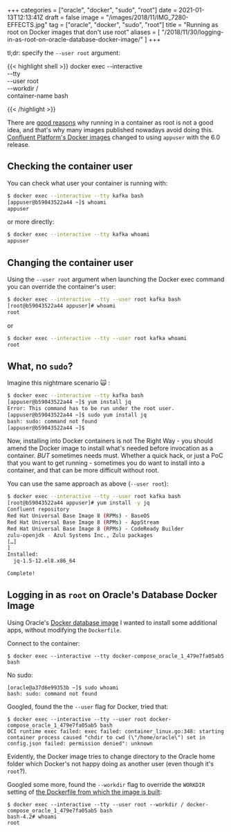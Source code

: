 +++
categories = ["oracle", "docker", "sudo", "root"]
date = 2021-01-13T12:13:41Z
draft = false
image = "/images/2018/11/IMG_7280-EFFECTS.jpg"
tag = ["oracle", "docker", "sudo", "root"]
title = "Running as root on Docker images that don't use root"
aliases = [
    "/2018/11/30/logging-in-as-root-on-oracle-database-docker-image/"
]
+++


tl;dr: specify the `--user root` argument: 

{{< highlight shell >}}
docker exec --interactive \
            --tty \
            --user root \
            --workdir / \
            container-name bash

{{< /highlight >}}

<!--more-->

There are [good reasons](https://engineering.bitnami.com/articles/why-non-root-containers-are-important-for-security.html) why running in a container as root is not a good idea, and that's why many images published nowadays avoid doing this. [Confluent Platform's Docker images](https://hub.docker.com/r/confluentinc/) changed to using `appuser` with the 6.0 release. 

## Checking the container user

You can check what user your container is running with: 

```bash
$ docker exec --interactive --tty kafka bash
[appuser@b59043522a44 ~]$ whoami
appuser
```

or more directly: 

```bash
$ docker exec --interactive --tty kafka whoami
appuser
```

## Changing the container user 

Using the `--user root` argument when launching the Docker exec command you can override the container's user: 

```bash
$ docker exec --interactive --tty --user root kafka bash
[root@b59043522a44 appuser]# whoami
root
```

or

```bash
$ docker exec --interactive --tty --user root kafka whoami
root
```

## What, no `sudo`?

Imagine this nightmare scenario 🙀 : 

```bash
$ docker exec --interactive --tty kafka bash
[appuser@b59043522a44 ~]$ yum install jq
Error: This command has to be run under the root user.
[appuser@b59043522a44 ~]$ sudo yum install jq
bash: sudo: command not found
[appuser@b59043522a44 ~]$
```

Now, installing into Docker containers is not The Right Way - you should amend the Docker image to install what's needed before invocation as a container. *BUT* sometimes needs must. Whether a quick hack, or just a PoC that you want to get running - sometimes you do want to install into a container, and that can be more difficult without root. 

You can use the same approach as above (`--user root`): 

```bash
$ docker exec --interactive --tty --user root kafka bash
[root@b59043522a44 appuser]# yum install -y jq
Confluent repository                                                                                                                                         13 kB/s |  29 kB     00:02
Red Hat Universal Base Image 8 (RPMs) - BaseOS                                                                                                              978 kB/s | 772 kB     00:00
Red Hat Universal Base Image 8 (RPMs) - AppStream                                                                                                           1.8 MB/s | 4.9 MB     00:02
Red Hat Universal Base Image 8 (RPMs) - CodeReady Builder                                                                                                    40 kB/s |  13 kB     00:00
zulu-openjdk - Azul Systems Inc., Zulu packages                                                                                                              95 kB/s | 123 kB     00:01
[…]
]
Installed:
  jq-1.5-12.el8.x86_64                                                                     oniguruma-6.8.2-2.el8.x86_64

Complete!
```
## Logging in as `root` on Oracle's Database Docker Image

Using Oracle's [Docker database image](https://github.com/oracle/docker-images/blob/master/OracleDatabase/SingleInstance/README.md) I wanted to install some additional apps, without modifying the `Dockerfile`. 

Connect to the container: 

```
$ docker exec --interactive --tty docker-compose_oracle_1_479e7fa05ab5 bash
```

No sudo: 

```
[oracle@a37d6e99353b ~]$ sudo whoami
bash: sudo: command not found
```

Googled, found the the `--user` flag for Docker, tried that: 

```
$ docker exec --interactive --tty --user root docker-compose_oracle_1_479e7fa05ab5 bash
OCI runtime exec failed: exec failed: container_linux.go:348: starting container process caused "chdir to cwd (\"/home/oracle\") set in config.json failed: permission denied": unknown
```

Evidently, the Docker image tries to change directory to the Oracle home folder which Docker's not happy doing as another user (even though it's `root`?). 

Googled some more, found the `--workdir` flag to override the `WORKDIR` setting of [the Dockerfile from which the image is built](https://github.com/oracle/docker-images/blob/master/OracleDatabase/SingleInstance/dockerfiles/12.2.0.1/Dockerfile#L105): 

```
$ docker exec --interactive --tty --user root --workdir / docker-compose_oracle_1_479e7fa05ab5 bash
bash-4.2# whoami
root
```
